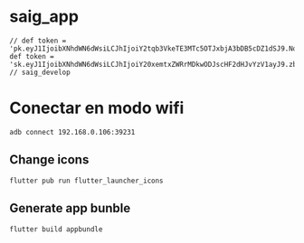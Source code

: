 # saig_app

    // def token = 'pk.eyJ1IjoibXNhdWN6dWsiLCJhIjoiY2tqb3VkeTE3MTc5OTJxbjA3bDB5cDZ1dSJ9.No63VlJhfD9TLgRTTgSFwA'
    def token = 'sk.eyJ1IjoibXNhdWN6dWsiLCJhIjoiY20xemtxZWRrMDkwODJscHF2dHJvYzV1ayJ9.zbKVW9ZruX77hHabu6GcKg' // saig_develop


# Conectar en modo wifi

```
adb connect 192.168.0.106:39231 
```


## Change icons
```
flutter pub run flutter_launcher_icons
```


## Generate app bunble
```
flutter build appbundle
```